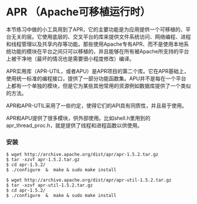 # APR （Apache可移植运行时）

本节练习中做的小工具用到了APR，它的主要功能是为应用提供一个可移植的、平台无关的层。它使用底层的、交叉平台的库来提供文件系统访问、网络编程、进程和线程管理以及共享内存等功能。那些使用Apache专有APR、而不是使用本地系统功能的模块在平台之间只可以移植的，并且能够在所有被Apache所支持的平台上被干净地（最坏的情况也是需要很小程度修改）编译。

APR实用库（APR-UTIL，或者APU）是APR项目的第二个库。它在APR基础上，使用统一标准的编程接口，提供了一部分功能函数集。APU并不是每在一个平台上都有一个单独的模块，但是它为某些其他常用的资源例如数据库提供了一个类似的方法。

APR和APR-UTIL采用了一些约定，使得它们的API具有同质性，并且易于使用。

APR和APU提供了很多模块，供外部使用。比如shell.h里用到的apr_thread_proc.h，就是提供了线程和进程函数以供使用。

### 安装

```
$ wget http://archive.apache.org/dist/apr/apr-1.5.2.tar.gz
$ tar -xzvf apr-1.5.2.tar.gz
$ cd apr-1.5.2/
$ ./configure  &  make & sudo make install

$ wget http://archive.apache.org/dist/apr/apr-util-1.5.2.tar.gz
$ tar -xzvf apr-util-1.5.2.tar.gz
$ cd apr-1.5.2/
$ ./configure  &  make & sudo make install


```
